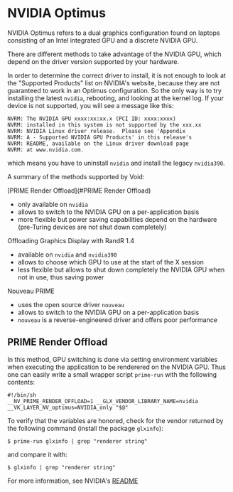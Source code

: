 # NVIDIA Optimus

NVIDIA Optimus refers to a dual graphics configuration found on laptops
consisting of an Intel integrated GPU and a discrete NVIDIA GPU.

There are different methods to take advantage of the NVIDIA GPU, which depend on
the driver version supported by your hardware.

In order to determine the correct driver to install, it is not enough to look at
the "Supported Products" list on NVIDIA's website, because they are not
guaranteed to work in an Optimus configuration. So the only way is to try
installing the latest `nvidia`, rebooting, and looking at the kernel log. If
your device is not supported, you will see a message like this:

```
NVRM: The NVIDIA GPU xxxx:xx:xx.x (PCI ID: xxxx:xxxx)
NVRM: installed in this system is not supported by the xxx.xx
NVRM: NVIDIA Linux driver release.  Please see 'Appendix
NVRM: A - Supported NVIDIA GPU Products' in this release's
NVRM: README, available on the Linux driver download page
NVRM: at www.nvidia.com.
```

which means you have to uninstall `nvidia` and install the legacy `nvidia390`.

A summary of the methods supported by Void:

[PRIME Render Offload](#PRIME Render Offload)

- only available on `nvidia`
- allows to switch to the NVIDIA GPU on a per-application basis
- more flexible but power saving capabilities depend on the hardware (pre-Turing
   devices are not shut down completely)

Offloading Graphics Display with RandR 1.4

- available on `nvidia` and `nvidia390`
- allows to choose which GPU to use at the start of the X session
- less flexible but allows to shut down completely the NVIDIA GPU when not in
   use, thus saving power

Nouveau PRIME

- uses the open source driver `nouveau`
- allows to switch to the NVIDIA GPU on a per-application basis
- `nouveau` is a reverse-engineered driver and offers poor performance

## PRIME Render Offload

In this method, GPU switching is done via setting environment variables when
executing the application to be renderered on the NVIDIA GPU. Thus one can
easily write a small wrapper script `prime-run` with the following contents:

```
#!/bin/sh
__NV_PRIME_RENDER_OFFLOAD=1 __GLX_VENDOR_LIBRARY_NAME=nvidia __VK_LAYER_NV_optimus=NVIDIA_only "$@"
```

To verify that the variables are honored, check for the vendor returned by the
following command (install the package `glxinfo`):

```
$ prime-run glxinfo | grep "renderer string"
```

and compare it with:

```
$ glxinfo | grep "renderer string"
```

For more information, see NVIDIA's
[README](https://download.nvidia.com/XFree86/Linux-x86_64/440.44/README/primerenderoffload.html)
